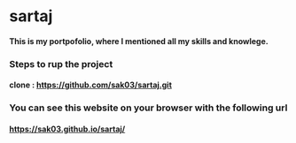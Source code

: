 # sartaj
#### This is my portpofolio, where I mentioned all my skills and knowlege.

### Steps to rup the project
#### clone : https://github.com/sak03/sartaj.git

### You can see this website on your browser with the following url
#### https://sak03.github.io/sartaj/
